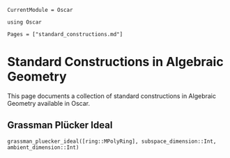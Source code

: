 ```@meta
CurrentModule = Oscar
```

```@setup oscar
using Oscar
```

```@contents
Pages = ["standard_constructions.md"]
```

# Standard Constructions in Algebraic Geometry

This page documents a collection of standard constructions in Algebraic Geometry
available in Oscar.

## Grassman Plücker Ideal
```@docs
grassman_pluecker_ideal([ring::MPolyRing], subspace_dimension::Int, ambient_dimension::Int)
```

